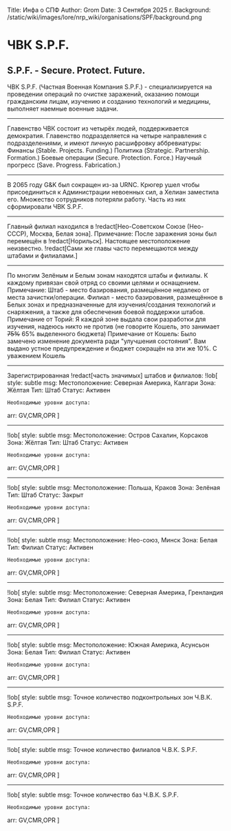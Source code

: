 Title: Инфа о СПФ
Author: Grom
Date: 3 Сентября 2025 г.
Background: /static/wiki/images/lore/nrp_wiki/organisations/SPF/background.png

# ЧВК S.P.F.

## S.P.F. - Secure. Protect. Future.

ЧВК S.P.F. (Частная Военная Компания S.P.F.) - специализируется на проведении операций по очистке заражений, оказанию помощи гражданским лицам, изучению и созданию технологий и медицины, выполняет наемные военные задачи.

---

Главенство ЧВК состоит из четырёх людей, поддерживается демократия.
Главенство подразделяется на четыре направления с подразделениями, и имеют личную расшифровку аббревиатуры:
Финансы (Stable. Projects. Funding.)
Политика (Strategic. Partnership. Formation.)
Боевые операции (Secure. Protection. Force.)
Научный прогресс (Save. Progress. Fabrication.)

---

В 2065 году G&K был сокращен из-за URNC. Крюгер ушел чтобы присоединиться к Администрации невоенных сил, а Хелиан заместила его. Множество сотрудников потеряли работу. Часть из них сформировали ЧВК S.P.F.

---

Главный филиал находился в !redact[Нео-Советском Союзе (Нео-СССР), Москва, Белая зона].
Примечание: После заражения зоны был перемещён в !redact[Норильск]. Настоящее местоположение неизвестно. !redact[Сами же главы часто перемещаются между штабами и филиалами.]

---

По многим Зелёным и Белым зонам находятся штабы и филиалы. К каждому привязан свой отряд со своими целями и оснащением.
Примечание: Штаб - место базирования, размещённое недалеко от места зачистки/операции. Филиал - место базирования, размещённое в Белых зонах и предназначенные для изучения/создания технологий и снаряжения, а также для обеспечения боевой поддержки штабов.
Примечание от Торий: Я каждой зоне выдала свои разработки для изучения, надеюсь никто не против (не говорите Кошель, это занимает ~~75%~~ 65% выделенного бюджета)
Примечание от Кошель: Было замечено изменение документа ради "улучшения состояния". Вам выдано устное предупреждение и бюджет сокращён на эти же 10%. С уважением Кошель

---

Зарегистрированная !redact[часть значимых] штабов и филиалов:
!lob[
style: subtle
msg: Местоположение: Северная Америка, Калгари
    Зона: Жёлтая
    Тип: Штаб
    Статус: Активен

    Необходимые уровни доступа:
arr: GV,CMR,OPR
]

---

!lob[
style: subtle
msg: Местоположение: Остров Сахалин, Корсаков
    Зона: Жёлтая
    Тип: Штаб
    Статус: Активен

    Необходимые уровни доступа:
arr: GV,CMR,OPR
]

---

!lob[
style: subtle
msg: Местоположение: Польша, Краков
    Зона: Зелёная
    Тип: Штаб
    Статус: Закрыт

    Необходимые уровни доступа:
arr: GV,CMR,OPR
]

---

!lob[
style: subtle
msg: Местоположение: Нео-союз, Минск
    Зона: Белая
    Тип: Филиал
    Статус: Активен

    Необходимые уровни доступа:
arr: GV,CMR,OPR
]

---

!lob[
style: subtle
msg: Местоположение: Северная Америка, Гренландия
    Зона: Белая
    Тип: Филиал
    Статус: Активен

    Необходимые уровни доступа:
arr: GV,CMR,OPR
]

---

!lob[
style: subtle
msg: Местоположение: Южная Америка, Асунсьон
    Зона: Белая
    Тип: Филиал
    Статус: Активен

    Необходимые уровни доступа:
arr: GV,CMR,OPR
]

---

!lob[
style: subtle
msg: Точное количество подконтрольных зон Ч.В.К. S.P.F.

    Необходимые уровни доступа:
arr: GV,CMR,OPR
]

---

!lob[
style: subtle
msg: Точное количество филиалов Ч.В.К. S.P.F.

    Необходимые уровни доступа:
arr: GV,CMR,OPR
]

---

!lob[
style: subtle
msg: Точное количество баз Ч.В.К. S.P.F.

    Необходимые уровни доступа:
arr: GV,CMR,OPR
]